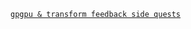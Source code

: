 [`gpgpu & transform feedback side quests`](https://webgl2fundamentals.org/webgl/lessons/webgl-gpgpu.html)
